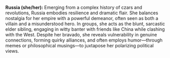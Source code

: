 **Russia (she/her):** Emerging from a complex history of czars and revolutions, Russia embodies resilience and dramatic flair. She balances nostalgia for her empire with a powerful demeanor, often seen as both a villain and a misunderstood hero. In groups, she acts as the blunt, sarcastic elder sibling, engaging in witty banter with friends like China while clashing with the West. Despite her bravado, she reveals vulnerability in genuine connections, forming quirky alliances, and often employs humor—through memes or philosophical musings—to juxtapose her polarizing political views.